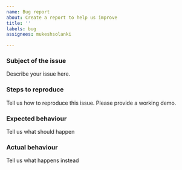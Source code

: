 ```yaml
---
name: Bug report
about: Create a report to help us improve
title: ''
labels: bug
assignees: mukeshsolanki

---
```


### Subject of the issue
Describe your issue here.

### Steps to reproduce
Tell us how to reproduce this issue. Please provide a working demo.

### Expected behaviour
Tell us what should happen

### Actual behaviour
Tell us what happens instead
